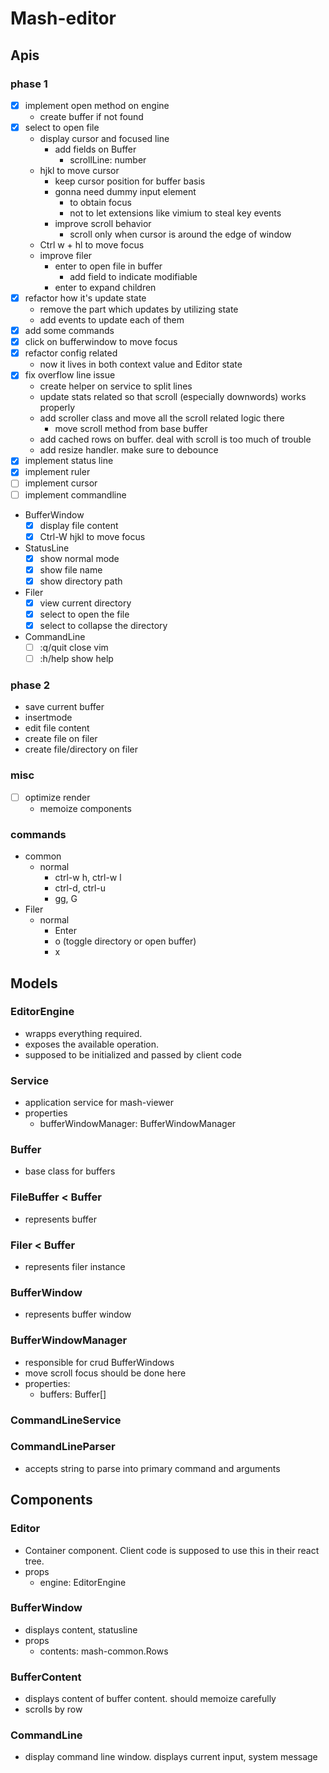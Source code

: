 # Mash-editor

## Apis
### phase 1
- [x] implement open method on engine
  - create buffer if not found
- [x] select to open file
  - display cursor and focused line
    - add fields on Buffer
      - scrollLine: number
  - hjkl to move cursor
    - keep cursor position for buffer basis
    - gonna need dummy input element
      - to obtain focus
      - not to let extensions like vimium to steal key events
    - improve scroll behavior
      - scroll only when cursor is around the edge of window
  - Ctrl w + hl to move focus
  - improve filer
    - enter to open file in buffer
      - add field to indicate modifiable
    - enter to expand children
- [x] refactor how it's update state
  - remove the part which updates by utilizing state
  - add events to update each of them
- [x] add some commands
- [x] click on bufferwindow to move focus
- [x] refactor config related
  - now it lives in both context value and Editor state
- [x] fix overflow line issue
  - create helper on service to split lines
  - update stats related so that scroll (especially downwords) works properly
  - add scroller class and move all the scroll related logic there
    - move scroll method from base buffer
  - add cached rows on buffer. deal with scroll is too much of trouble
  - add resize handler. make sure to debounce
- [x] implement status line
- [x] implement ruler
- [ ] implement cursor
- [ ] implement commandline
- BufferWindow
  - [x] display file content
  - [x] Ctrl-W hjkl to move focus
- StatusLine
  - [x] show normal mode
  - [x] show file name
  - [x] show directory path
- Filer
  - [x] view current directory
  - [x] select to open the file
  - [x] select to collapse the directory
- CommandLine
  - [ ] :q/quit close vim
  - [ ] :h/help show help

### phase 2
- save current buffer
- insertmode
- edit file content
- create file on filer
- create file/directory on filer

### misc
- [ ] optimize render
  - memoize components

### commands
- common
  - normal
    - ctrl-w h, ctrl-w l
    - ctrl-d, ctrl-u
    - gg, G
- Filer
  - normal
    - Enter
    - o (toggle directory or open buffer)
    - x

## Models

### EditorEngine
- wrapps everything required.
- exposes the available operation.
- supposed to be initialized and passed by client code

### Service
- application service for mash-viewer
- properties
  - bufferWindowManager: BufferWindowManager

### Buffer
- base class for buffers

### FileBuffer < Buffer
- represents buffer

### Filer < Buffer
- represents filer instance

### BufferWindow
- represents buffer window

### BufferWindowManager
- responsible for crud BufferWindows
- move scroll focus should be done here
- properties:
  - buffers: Buffer[]

### CommandLineService

### CommandLineParser
- accepts string to parse into primary command and arguments

## Components
### Editor
- Container component. Client code is supposed to use this in their react tree.
- props
  - engine: EditorEngine

### BufferWindow
- displays content, statusline
- props
  - contents: mash-common.Rows

### BufferContent
- displays content of buffer content. should memoize carefully
- scrolls by row

### CommandLine
- display command line window. displays current input, system message
